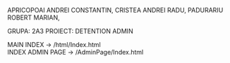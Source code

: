 APRICOPOAI ANDREI CONSTANTIN, 
CRISTEA ANDREI RADU,
PADURARIU ROBERT MARIAN,
 
GRUPA: 2A3
PROIECT: DETENTION ADMIN  

MAIN INDEX -> /html/Index.html  
INDEX ADMIN PAGE -> /AdminPage/Index.html  
